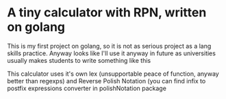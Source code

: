 # A tiny calculator with RPN, written on golang

This is my first project on golang, so it is not as serious project as a lang skills practice. Anyway looks like I'll use it anyway in future as universities usually 
makes students to write something like this

This calculator uses it's own lex (unsupportable peace of function, anyway better than regexps) and Reverse Polish Notation (you can find infix to postfix expressions converter 
in polishNotation package
